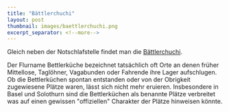 ```yaml
---
title: "Bättlerchuchi"
layout: post
thumbnail: images/baettlerchuchi.png
excerpt_separator: <!--more-->
---
```


Gleich neben der Notschlafstelle findet man die [Bättlerchuchi](https://s.geo.admin.ch/a0b72573cc).

Der Flurname Bettlerküche bezeichnet tatsächlich oft Orte an denen früher Mittellose, Taglöhner, Vagabunden oder Fahrende ihre Lager aufschlugen. Ob die Bettlerküchen spontan entstanden oder von der Obrigkeit zugewiesene Plätze waren, lässt sich nicht mehr eruieren. Insbesondere in Basel und Solothurn sind die Bettlerküchen als benannte Plätze verbreitet was auf einen gewissen "offiziellen" Charakter der Plätze hinweisen könnte.    
<!--more-->